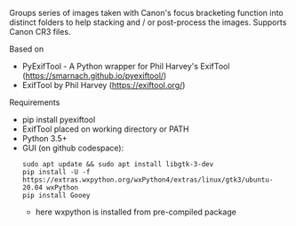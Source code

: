 Groups series of images taken with Canon's focus bracketing function into distinct folders to help stacking and / or post-process the images. Supports Canon CR3 files.

Based on
 - PyExifTool - A Python wrapper for Phil Harvey's ExifTool (https://smarnach.github.io/pyexiftool/)
 - ExifTool by Phil Harvey (https://exiftool.org/)
 
Requirements
 - pip install pyexiftool
 - ExifTool placed on working directory or PATH
 - Python 3.5+
 - GUI (on github codespace):
   ```
   sudo apt update && sudo apt install libgtk-3-dev
   pip install -U -f https://extras.wxpython.org/wxPython4/extras/linux/gtk3/ubuntu-20.04 wxPython
   pip install Gooey
   ```
   - here wxpython is installed from pre-compiled package